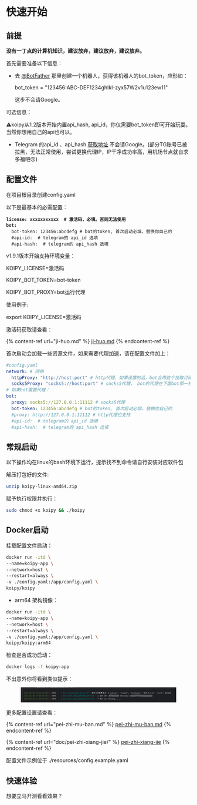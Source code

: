 # 快速开始

## 前提

**没有一丁点的计算机知识，建议放弃，建议放弃，建议放弃。**

首先需要准备以下信息：

*   去 [@BotFather](https://t.me/BotFather) 那里创建一个机器人，获得该机器人的bot\_token，应形如：

    bot\_token = "123456:ABC-DEF1234ghIkl-zyx57W2v1u123ew11"

    这步不会请Google。

可选信息：

⚠️koipy从1.2版本开始内置api\_hash, api\_id，你仅需要bot\_token即可开始玩耍。当然你想用自己的api也可以。

* Telegram 的api\_id 、api\_hash [获取地址](https://my.telegram.org/apps) 不会请Google。(部分TG账号已被拉黑，无法正常使用，尝试更换代理IP，IP干净成功率高，用机场节点就自求多福吧🙃)

## 配置文件

在项目根目录创建config.yaml

以下是最基本的必需配置：

<pre class="language-yaml"><code class="lang-yaml"><strong>license: xxxxxxxxxxx  # 激活码，必填。否则无法使用
</strong><strong>bot:
</strong>  bot-token: 123456:abcdefg # bot的token, 首次启动必填，替换你自己的
  #api-id:  # telegram的 api_id 选填
  #api-hash:  # telegram的 api_hash 选填
</code></pre>

v1.9.1版本开始支持环境变量：

KOIPY\_LICENSE=激活码

KOIPY\_BOT\_TOKEN=bot-token

KOIPY\_BOT\_PROXY=bot运行代理

使用例子:

export KOIPY\_LICENSE=激活码

激活码获取请查看：

{% content-ref url="ji-huo.md" %}
[ji-huo.md](ji-huo.md)
{% endcontent-ref %}

首次启动会加载一些资源文件，如果需要代理加速，请在配置文件加上：

```yaml
#config.yaml
network: # 网络
  httpProxy: "http://host:port" # http代理，如果设置的话，bot会用这个拉取订阅
  socks5Proxy: "socks5://host:port" # socks5代理， bot的代理在下面bot那一栏填
# 如果bot需要代理：
bot:
  proxy: socks5://127.0.0.1:11112 # socks5代理
  bot-token: 123456:abcdefg # bot的token, 首次启动必填，替换你自己的
  #proxy: http://127.0.0.1:11112 # http代理也支持
  #api-id:  # telegram的 api_id 选填
  #api-hash:  # telegram的 api_hash 选填


```

## 常规启动

以下操作均在linux的bash环境下运行，提示找不到命令请自行安装对应软件包

解压打包好的文件:

```bash
unzip koipy-linux-amd64.zip
```

赋予执行权限并执行：

```bash
sudo chmod +x koipy && ./koipy 
```

## Docker启动

挂载配置文件启动：

```bash
docker run -itd \
--name=koipy-app \
--network=host \
--restart=always \
-v ./config.yaml:/app/config.yaml \
koipy/koipy
```

* arm64 架构镜像：

```bash
docker run -itd \
--name=koipy-app \
--network=host \
--restart=always \
-v ./config.yaml:/app/config.yaml \
koipy/koipy:arm64
```

检查是否成功启动：



```bash
docker logs -f koipy-app
```

不出意外你将看到类似提示：

<figure><img src=".gitbook/assets/image (10).png" alt=""><figcaption></figcaption></figure>

更多配置设置请查看：

{% content-ref url="pei-zhi-mu-ban.md" %}
[pei-zhi-mu-ban.md](pei-zhi-mu-ban.md)
{% endcontent-ref %}

{% content-ref url="doc/pei-zhi-xiang-jie/" %}
[pei-zhi-xiang-jie](doc/pei-zhi-xiang-jie/)
{% endcontent-ref %}

配置文件示例位于 ./resources/config.example.yaml

## 快速体验

想要立马开测看看效果？

